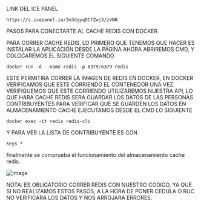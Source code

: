 LINK DEL ICE PANEL
```
https://s.icepanel.io/3m3dgyqDCfZwj3/zVNN
```

PASOS PARA CONECTARTE AL CACHE REDIS CON DOCKER

PARA CORRER CACHE REDIS, LO PRIMERO QUE TENEMOS QUE HACER ES INSTALAR LA APLICACIÓN DESDE LA PÁGINA
AHORA ABRIREMOS CMD, Y COLOCAREMOS EL SIGUIENTE COMANDO 
```
docker run -d --name redis -p 6379:6379 redis
```

ESTE PERMITIRA CORRER LA IMAGEN DE REDIS EN DOCKER, EN DOCKER VERIFICAMOS QUE ESTE CORRIENDO EL CONTENEDOR
UNA VEZ VERIFIQUEMOS QUE ESTE CORRIENDO UTILIZAREMOS NUESTRA API, LO QUE HARA CACHE REDIS SERA GUARDAR LOS DATOS DE LAS PERSONAS CONTRIBUYENTES
PARA VERIFICAR QUE SE GUARDEN LOS DATOS EN ALMACENAMIENTO CACHE EJECUTAMOS DESDE EL CMD LO SIGUIENTE 
```
docker exec -it redis redis-cli
```

Y PARA VER LA LISTA DE CONTRIBUYENTE ES CON 
```
keys * 
```
finalmente se comprueba el funcionamiento del almacenamiento cache redis.


![image](https://github.com/user-attachments/assets/98e3895d-a367-4490-8fe5-3a560f026a73)


NOTA: ES OBLIGATORIO CORRER REDIS CON NUESTRO CODIGO, YA QUE SI NO REALIZAMOS ESTOS PASOS, A LA HORA DE PONER CEDULA O RUC NO VERIFICARA LOS DATOS Y NOS ARROJARA ERRORES.


